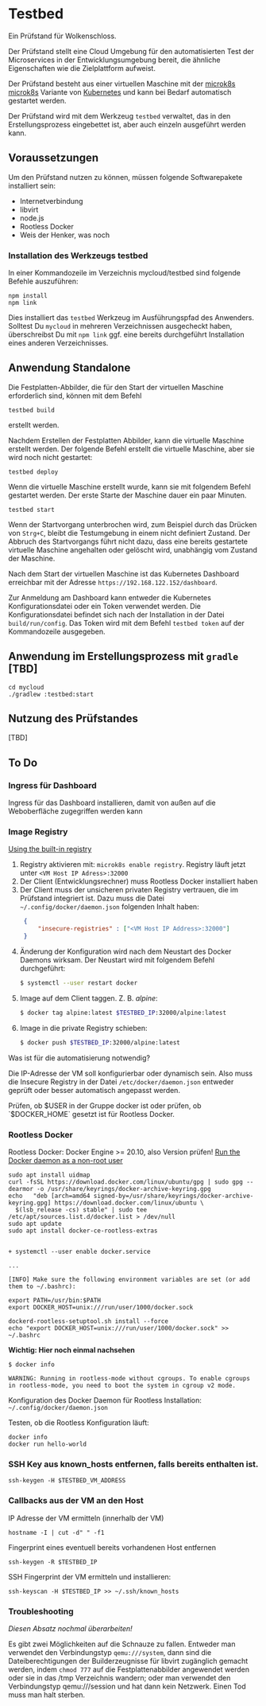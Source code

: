 # Testbed

Ein Prüfstand für Wolkenschloss.

Der Prüfstand stellt eine Cloud Umgebung für den automatisierten Test der 
Microservices in der Entwicklungsumgebung bereit, die ähnliche Eigenschaften 
wie die Zielplattform aufweist.

Der Prüfstand besteht aus einer virtuellen Maschine mit der [microk8s]
[microk8s] Variante von [Kubernetes](https://kubernetes.io/de/) und kann bei
Bedarf automatisch gestartet werden.

Der Prüfstand wird mit dem Werkzeug `testbed` verwaltet, das in den 
Erstellungsprozess eingebettet ist, aber auch einzeln ausgeführt werden kann. 

## Voraussetzungen

Um den Prüfstand nutzen zu können, müssen folgende Softwarepakete installiert 
sein:

  * Internetverbindung
  * libvirt
  * node.js
  * Rootless Docker
  * Weis der Henker, was noch

### Installation des Werkzeugs testbed

In einer Kommandozeile im Verzeichnis mycloud/testbed sind folgende Befehle
auszuführen:

```shell
npm install
npm link
```

Dies installiert das `testbed` Werkzeug im Ausführungspfad des Anwenders. 
Solltest Du `mycloud` in mehreren Verzeichnissen ausgecheckt haben, 
überschreibst Du mit `npm link` ggf. eine bereits durchgeführt Installation 
eines anderen Verzeichnisses.

## Anwendung Standalone

Die Festplatten-Abbilder, die für den Start der virtuellen Maschine erforderlich
sind, können mit dem Befehl

```
testbed build
```

erstellt werden. 

Nachdem Erstellen der Festplatten Abbilder, kann die virtuelle Maschine
erstellt werden. Der folgende Befehl erstellt die virtuelle Maschine, aber
sie wird noch nicht gestartet:

```
testbed deploy
```


Wenn die virtuelle Maschine erstellt wurde, kann sie mit folgendem Befehl 
gestartet werden. Der erste Starte der Maschine dauer ein paar Minuten. 

```
testbed start
```

Wenn der Startvorgang unterbrochen wird, zum Beispiel durch das Drücken von 
`Strg+C`, bleibt die Testumgebung in einem nicht definiert Zustand. Der Abbruch
des Startvorgangs führt nicht dazu, dass eine bereits gestartete virtuelle 
Maschine angehalten oder gelöscht wird, unabhängig vom Zustand der Maschine.

Nach dem Start der virtuellen Maschine ist das Kubernetes Dashboard erreichbar
mit der Adresse `https://192.168.122.152/dashboard`.

Zur Anmeldung am Dashboard kann entweder die Kubernetes Konfigurationsdatei 
oder ein Token verwendet werden. Die Konfigurationsdatei befindet sich nach der
Installation in der Datei `build/run/config`. Das Token wird mit dem Befehl 
`testbed token` auf der Kommandozeile ausgegeben.

## Anwendung im Erstellungsprozess mit `gradle` [TBD]

```shell
cd mycloud
./gradlew :testbed:start
```

## Nutzung des Prüfstandes 

[TBD]

[microk8s]: https://microk8s.io/docs

## To Do


### Ingress für Dashboard

Ingress für das Dashboard installieren, damit von
außen auf die Weboberfläche zugegriffen werden kann


### Image Registry

[Using the built-in registry](https://microk8s.io/docs/registry-built-in)

1. Registry aktivieren mit: `microk8s enable registry`. Registry läuft jetzt
   unter `<VM Host IP Adress>:32000`
2. Der Client (Entwicklungsrechner) muss Rootless Docker installiert haben
3. Der Client muss der unsicheren privaten Registry vertrauen, die im Prüfstand
integriert ist. Dazu muss die Datei `~/.config/docker/daemon.json` folgenden
   Inhalt haben:
   ```json
    {
        "insecure-registries" : ["<VM Host IP Address>:32000"]
    } 
    ```
4.  Änderung der Konfiguration wird nach dem Neustart des Docker Daemons
    wirksam. Der Neustart wird mit folgendem Befehl durchgeführt:
    ```sh
    $ systemctl --user restart docker
    ```
5. Image auf dem Client taggen. Z. B. *alpine*:
    ```sh
    $ docker tag alpine:latest $TESTBED_IP:32000/alpine:latest
    ```
6. Image in die private Registry schieben:
    ```sh
    $ docker push $TESTBED_IP:32000/alpine:latest
    ```
 
Was ist für die automatisierung notwendig?

Die IP-Adresse der VM soll konfigurierbar oder dynamisch sein. Also muss
die Insecure Registry in der Datei `/etc/docker/daemon.json` entweder 
geprüft oder besser automatisch angepasst werden.

Prüfen, ob $USER in der Gruppe docker ist oder prüfen, ob `$DOCKER_HOME` 
gesetzt ist für Rootless Docker.

### Rootless Docker
Rootless Docker: Docker Engine >= 20.10, also Version prüfen!
[Run the Docker daemon as a non-root user](https://docs.docker.com/engine/security/rootless/)

```shell
sudo apt install uidmap
curl -fsSL https://download.docker.com/linux/ubuntu/gpg | sudo gpg --dearmor -o /usr/share/keyrings/docker-archive-keyring.gpg
echo   "deb [arch=amd64 signed-by=/usr/share/keyrings/docker-archive-keyring.gpg] https://download.docker.com/linux/ubuntu \
  $(lsb_release -cs) stable" | sudo tee /etc/apt/sources.list.d/docker.list > /dev/null
sudo apt update
sudo apt install docker-ce-rootless-extras  
```

```shell

+ systemctl --user enable docker.service

...

[INFO] Make sure the following environment variables are set (or add them to ~/.bashrc):

export PATH=/usr/bin:$PATH
export DOCKER_HOST=unix:///run/user/1000/docker.sock

```


```shell
dockerd-rootless-setuptool.sh install --force
echo "export DOCKER_HOST=unix:///run/user/1000/docker.sock" >> ~/.bashrc
```

**Wichtig: Hier noch einmal nachsehen**

```shell
$ docker info

WARNING: Running in rootless-mode without cgroups. To enable cgroups in rootless-mode, you need to boot the system in cgroup v2 mode.
```

Konfiguration des Docker Daemon für Rootless Installation:
`~/.config/docker/daemon.json`

Testen, ob die Rootless Konfiguration läuft:

```shell
docker info
docker run hello-world
```

### SSH Key aus known_hosts entfernen, falls bereits enthalten ist.

```shell
ssh-keygen -H $TESTBED_VM_ADDRESS
```

### Callbacks aus der VM an den Host

IP Adresse der VM ermitteln (innerhalb der VM)

```shell
hostname -I | cut -d" " -f1
```


Fingerprint eines eventuell bereits vorhandenen
Host entfernen

```shell
ssh-keygen -R $TESTBED_IP
```

SSH Fingerprint der VM ermitteln und installieren:

```shell
ssh-keyscan -H $TESTBED_IP >> ~/.ssh/known_hosts
```


### Troubleshooting

*Diesen Absatz nochmal überarbeiten!*

Es gibt zwei Möglichkeiten auf die Schnauze zu fallen. Entweder 
man verwendet den Verbindungstyp `qemu:///system`, dann sind die 
Dateiberechtigungen der Builderzeugnisse für libvirt zugänglich
gemacht werden, indem `chmod 777` auf die Festplattenabbilder
angewendet werden oder sie in das /tmp Verzeichnis wandern; oder
man verwendet den Verbindungstyp qemu:///session und hat dann 
kein Netzwerk. Einen Tod muss man halt sterben.
